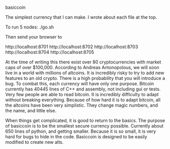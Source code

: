 basiccoin

The simplest currency that I can make. I wrote about each file at the top.

To run 5 nodes: ./go.sh

Then send your browser to 

  http://localhost:8701
  http://localhost:8702
  http://localhost:8703
  http://localhost:8704
  http://localhost:8705

At the time of writing this there exist over 80 cryptocurrencies with market caps of over $100,000. According to Andreas Antonopolous, we will soon live in a world with millions of altcoins. It is incredibly risky to try to add new features to an old crypto. There is a high probability that you will introduce a bug. To combat this, each currency will have only one purpose.
Bitcoin currently has 40445 lines of C++ and assembly, not including gui or tests. Very few people are able to read bitcoin. It is incredibly difficulty to adapt without breaking everything. Because of how hard it is to adapt bitcoin, all the altcoins have been very simplistic. They change magic numbers, and the name, and little else.

When things get complicated, it is good to return to the basics.
The purpose of basiccoin is to be the smallest secure currency possible. Currently about 650 lines of python, and getting smaller. Because it is so small, it is very hard for bugs to hide in the code. Basiccoin is designed to be easily modified to create new alts.